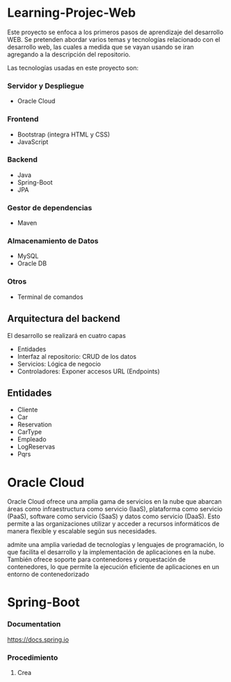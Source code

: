 # Learning-Projec-Web
Este proyecto se enfoca a los primeros pasos de aprendizaje del desarrollo WEB. Se pretenden abordar varios temas y tecnologías relacionado con el desarrollo web, las cuales a medida que se vayan usando se iran agregando a la descripción del repositorio.

Las tecnologías usadas en este proyecto son:

### Servidor y Despliegue
* Oracle Cloud

### Frontend
* Bootstrap (integra HTML y CSS)
* JavaScript

### Backend
* Java
* Spring-Boot
* JPA

### Gestor de dependencias
* Maven

### Almacenamiento de Datos
* MySQL
* Oracle DB

### Otros
* Terminal de comandos

## Arquitectura del backend
El desarrollo se realizará en cuatro capas
* Entidades
* Interfaz al repositorio: CRUD de los datos
* Servicios: Lógica de negocio
* Controladores: Exponer accesos URL (Endpoints)

## Entidades
* Cliente
* Car
* Reservation
* CarType
* Empleado
* LogReservas
* Pqrs

# Oracle Cloud
Oracle Cloud ofrece una amplia gama de servicios en la nube que abarcan áreas como infraestructura como servicio (IaaS), plataforma como servicio (PaaS), software como servicio (SaaS) y datos como servicio (DaaS). Esto permite a las organizaciones utilizar y acceder a recursos informáticos de manera flexible y escalable según sus necesidades.

admite una amplia variedad de tecnologías y lenguajes de programación, lo que facilita el desarrollo y la implementación de aplicaciones en la nube. También ofrece soporte para contenedores y orquestación de contenedores, lo que permite la ejecución eficiente de aplicaciones en un entorno de contenedorizado

# Spring-Boot

### Documentation
https://docs.spring.io

### Procedimiento
1. Crea